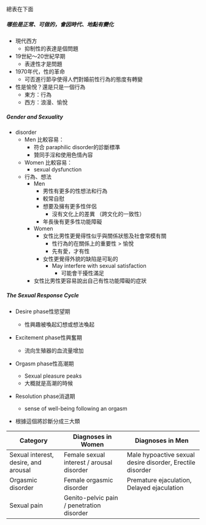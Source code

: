 總表在下面

##### 哪些是正常、可做的，會因時代、地點有變化
- 現代西方
	- 抑制性的表達是個問題
- 19世紀～20世紀早期
	- 表達性才是問題
- 1970年代，性的革命
	- 可否進行節孕使得人們對婚前性行為的態度有轉變
- 性是愉悅？還是只是一個行為
	- 東方：行為
	- 西方：浪漫、愉悅

##### Gender and Sexuality
- disorder 
	- Men 比較容易：
		- 符合 paraphilic disorder的診斷標準
		- 贊同手淫和使用色情內容
	- Women 比較容易：
		- sexual dysfunction
	- 行為、想法
		- Men
			- 男性有更多的性想法和行為
			- 較常自慰
			- 想要及擁有更多性伴侶
				- 沒有文化上的差異 （跨文化的一致性）
			- 年長後有更多性功能障礙
		- Women
			- 女性比男性更覺得性似乎與關係狀態及社會常模有關
				- 性行為的在關係上的重要性 > 愉悅
				- 先有愛，才有性
			- 女性更覺得外貌的缺陷是可恥的
				- May interfere with sexual satisfaction 
					- 可能會干擾性滿足
		- 女性比男性更容易說出自己有性功能障礙的症狀

##### The Sexual Response Cycle
- Desire phase性慾望期
	- 性興趣被喚起幻想或想法喚起
- Excitement phase性興奮期
	- 流向生殖器的血流量增加
- Orgasm phase性高潮期
	- Sexual pleasure peaks
	- 大概就是高潮的時候
- Resolution phase消退期
	- sense of well-being following an orgasm
	
- 根據這個將診斷分成三大類


Category | Diagnoses in Women | Diagnoses in Men
--|--|--
Sexual interest, desire, and arousal | Female sexual interest / arousal disorder | Male hypoactive sexual desire disorder, Erectile disorder
Orgasmic disorder | Female orgasmic disorder | Premature ejaculation, Delayed ejaculation
Sexual pain | Genito-pelvic pain / penetration disorder

